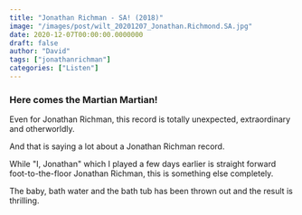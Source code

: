 ```yaml
---
title: "Jonathan Richman - SA! (2018)"
image: "/images/post/wilt_20201207_Jonathan.Richmond.SA.jpg"
date: 2020-12-07T00:00:00.0000000
draft: false
author: "David"
tags: ["jonathanrichman"]
categories: ["Listen"]
---
```

### Here comes the Martian Martian!   
Even for Jonathan Richman, this record is totally unexpected, extraordinary and otherworldly. 

 And that is saying a lot about a Jonathan Richman record. 

 While "I, Jonathan" which I played a few days earlier is straight forward foot-to-the-floor Jonathan Richman, this is something else completely.

 The baby, bath water and the bath tub has been thrown out and the result is thrilling.